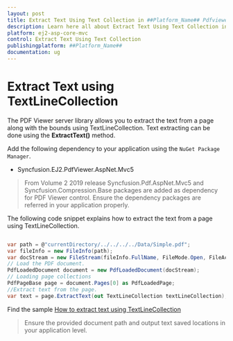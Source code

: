 ```yaml
---
layout: post
title: Extract Text Using Text Collection in ##Platform_Name## Pdfviewer Component
description: Learn here all about Extract Text Using Text Collection in Syncfusion ##Platform_Name## Pdfviewer component of Syncfusion Essential JS 2 and more.
platform: ej2-asp-core-mvc
control: Extract Text Using Text Collection
publishingplatform: ##Platform_Name##
documentation: ug
---
```



# Extract Text using TextLineCollection

The PDF Viewer server library allows you to extract the text from a page along with the bounds using TextLineCollection. Text extracting can be done using the **ExtractText()** method.

Add the following dependency to your application using the `NuGet Package Manager`.
* Syncfusion.EJ2.PdfViewer.AspNet.Mvc5

>From Volume 2 2019 release Syncfusion.Pdf.AspNet.Mvc5 and Syncfusion.Compression.Base packages are added as dependency for PDF Viewer control. Ensure the dependency packages are referred in your application properly.

The following code snippet explains how to extract the text from a page using TextLineCollection.

```cs

var path = @"currentDirectory/../../../../Data/Simple.pdf";
var fileInfo = new FileInfo(path);
var docStream = new FileStream(fileInfo.FullName, FileMode.Open, FileAccess.Read);
// Load the PDF document.
PdfLoadedDocument document = new PdfLoadedDocument(docStream);
// Loading page collections
PdfPageBase page = document.Pages[0] as PdfLoadedPage;
//Extract text from the page.
var text = page.ExtractText(out TextLineCollection textLineCollection);

```

Find the sample [How to extract text using TextLineCollection](https://www.syncfusion.com/downloads/support/directtrac/general/ze/Wordbound1901545288.zip)

>Ensure the provided document path and output text saved locations in your application level.